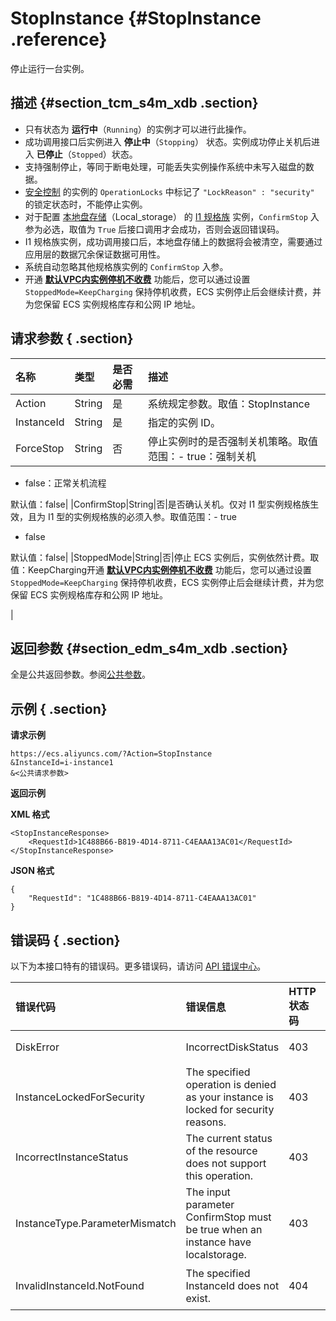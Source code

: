 # StopInstance {#StopInstance .reference}

停止运行一台实例。

## 描述 {#section_tcm_s4m_xdb .section}

-   只有状态为 **运行中**（`Running`）的实例才可以进行此操作。
-   成功调用接口后实例进入 **停止中**（`Stopping`） 状态。实例成功停止关机后进入 **已停止**（`Stopped`）状态。
-   支持强制停止，等同于断电处理，可能丢失实例操作系统中未写入磁盘的数据。
-    [安全控制](cn.zh-CN/API参考/附录/安全锁定时的API行为.md#) 的实例的 `OperationLocks` 中标记了 `"LockReason" : "security"` 的锁定状态时，不能停止实例。
-   对于配置 [本地盘存储](../../../../../cn.zh-CN/产品简介/块存储/本地盘.md#)（Local\_storage） 的 [I1 规格族](../../../../../cn.zh-CN/产品简介/实例规格族.md#i1) 实例，`ConfirmStop` 入参为必选，取值为 `True` 后接口调用才会成功，否则会返回错误码。
-   I1 规格族实例，成功调用接口后，本地盘存储上的数据将会被清空，需要通过应用层的数据冗余保证数据可用性。
-   系统自动忽略其他规格族实例的 `ConfirmStop` 入参。
-   开通 **[默认VPC内实例停机不收费](../../../../../cn.zh-CN/产品定价/按量付费实例停机不收费.md#)** 功能后，您可以通过设置 `StoppedMode=KeepCharging` 保持停机收费，ECS 实例停止后会继续计费，并为您保留 ECS 实例规格库存和公网 IP 地址。

## 请求参数 { .section}

|名称|类型|是否必需|描述|
|:-|:-|:---|:-|
|Action|String|是|系统规定参数。取值：StopInstance|
|InstanceId|String|是|指定的实例 ID。|
|ForceStop|String|否|停止实例时的是否强制关机策略。取值范围：-   true：强制关机
-   false：正常关机流程

默认值：false|
|ConfirmStop|String|否|是否确认关机。仅对 I1 型实例规格族生效，且为 I1 型的实例规格族的必须入参。取值范围：-   true
-   false

默认值：false|
|StoppedMode|String|否|停止 ECS 实例后，实例依然计费。取值：KeepCharging开通 **[默认VPC内实例停机不收费](../../../../../cn.zh-CN/产品定价/按量付费实例停机不收费.md#)** 功能后，您可以通过设置 `StoppedMode=KeepCharging` 保持停机收费，ECS 实例停止后会继续计费，并为您保留 ECS 实例规格库存和公网 IP 地址。

|

## 返回参数 {#section_edm_s4m_xdb .section}

全是公共返回参数。参阅[公共参数](cn.zh-CN/API参考/HTTP调用方式/公共参数.md#commonResponseParameters)。

## 示例 { .section}

**请求示例** 

```
https://ecs.aliyuncs.com/?Action=StopInstance
&InstanceId=i-instance1
&<公共请求参数>
```

**返回示例** 

**XML 格式** 

```
<StopInstanceResponse>
    <RequestId>1C488B66-B819-4D14-8711-C4EAAA13AC01</RequestId>
</StopInstanceResponse>
```

 **JSON 格式** 

```
{
    "RequestId": "1C488B66-B819-4D14-8711-C4EAAA13AC01"
}
```

## 错误码 { .section}

以下为本接口特有的错误码。更多错误码，请访问 [API 错误中心](https://error-center.aliyun.com/status/product/Ecs)。

|错误代码|错误信息|HTTP 状态码|说明|
|:---|:---|:-------|:-|
|DiskError|IncorrectDiskStatus|403|不正常的磁盘状态。|
|InstanceLockedForSecurity|The specified operation is denied as your instance is locked for security reasons.|403|该资源目前被安全锁定被拒绝操作。|
|IncorrectInstanceStatus|The current status of the resource does not support this operation.|403|该资源目前的状态不支持此操作。|
|InstanceType.ParameterMismatch|The input parameter ConfirmStop must be true when an instance have localstorage.|403|ConfirmStop 入参值不正确。|
|InvalidInstanceId.NotFound|The specified InstanceId does not exist.|404|指定的 InstanceId 不存在。|

